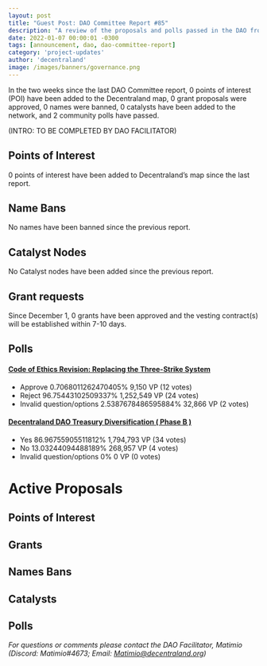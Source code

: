 ```yaml
---
layout: post
title: "Guest Post: DAO Committee Report #85"
description: "A review of the proposals and polls passed in the DAO from December 1 through December 15".
date: 2022-01-07 00:00:01 -0300
tags: [announcement, dao, dao-committee-report]
category: 'project-updates'
author: 'decentraland'
image: /images/banners/governance.png
---
```


In the two weeks since the last DAO Committee report, 0 points of interest (POI) have been added to the Decentraland map, 0 grant proposals were approved, 0 names were banned, 0 catalysts have been added to the network, and 2 community polls have passed.

(INTRO: TO BE COMPLETED BY DAO FACILITATOR)

## Points of Interest
0 points of interest have been added to Decentraland’s map since the last report.


## Name Bans

No names have been banned since the previous report.

## Catalyst Nodes
No Catalyst nodes have been added since the previous report.


## Grant requests
Since December 1, 0 grants have been approved and the vesting contract(s) will be established within 7-10 days.


## Polls

#### [Code of Ethics Revision: Replacing the Three-Strike System](https://governance.decentraland.org/proposal/?id=09d97427-ddb7-42a6-98fb-3db07e74a2a9)

* Approve 0.7068011262470405% 9,150 VP (12 votes)
* Reject 96.75443102509337% 1,252,549 VP (24 votes)
* Invalid question/options 2.5387678486595884% 32,866 VP (2 votes)


#### [Decentraland DAO Treasury Diversification ( Phase B )](https://governance.decentraland.org/proposal/?id=6adc1fe4-2155-41e6-8d4e-fd246a660a35)

* Yes  86.96755905511812% 1,794,793 VP (34 votes)
* No 13.03244094488189% 268,957 VP (4 votes)
* Invalid question/options 0% 0 VP (0 votes)



# Active Proposals

## Points of Interest


## Grants


## Names Bans


## Catalysts


## Polls


*For questions or comments please contact the DAO Facilitator, Matimio (Discord: Matimio#4673; Email: [Matimio@decentraland.org](mailto:Matimio@decentraland.org))*
